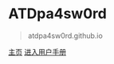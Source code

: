 

# ATDpa4sw0rd

> atdpa4sw0rd.github.io




[主页](https://atdpa4sw0rd.github.io/)
[进入用户手册](/README.md)